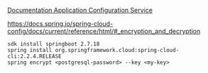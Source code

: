 [Documentation Application Configuration Service](https://docs.vmware.com/en/Application-Configuration-Service-for-VMware-Tanzu/2.2/acs/GUID-overview.html)


https://docs.spring.io/spring-cloud-config/docs/current/reference/html/#_encryption_and_decryption
```
sdk install springboot 2.7.18
spring install org.springframework.cloud:spring-cloud-cli:2.2.4.RELEASE
spring encrypt <postgresql-password> --key <my-key>
```